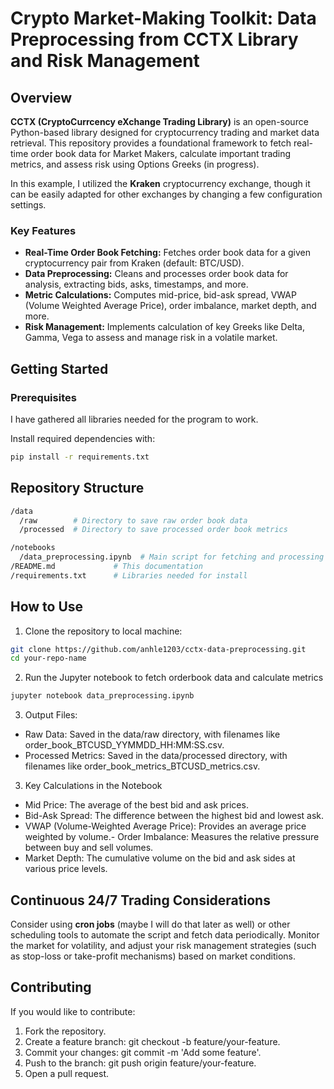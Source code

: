 # Crypto Market-Making Toolkit: Data Preprocessing from CCTX Library and Risk Management

## Overview

**CCTX (CryptoCurrcency eXchange Trading Library)** is an open-source Python-based library designed for cryptocurrency trading and market data retrieval. This repository provides a foundational framework to fetch real-time order book data for Market Makers, calculate important trading metrics, and assess risk using Options Greeks (in progress).

In this example, I utilized the **Kraken** cryptocurrency exchange, though it can be easily adapted for other exchanges by changing a few configuration settings.

### Key Features
- **Real-Time Order Book Fetching:** Fetches order book data for a given cryptocurrency pair from Kraken (default: BTC/USD).
- **Data Preprocessing:** Cleans and processes order book data for analysis, extracting bids, asks, timestamps, and more.
- **Metric Calculations:** Computes mid-price, bid-ask spread, VWAP (Volume Weighted Average Price), order imbalance, market depth, and more.
- **Risk Management:** Implements calculation of key Greeks like Delta, Gamma, Vega to assess and manage risk in a volatile market.

## Getting Started

### Prerequisites

I have gathered all libraries needed for the program to work.

Install required dependencies with:
```bash
pip install -r requirements.txt
```

## Repository Structure
```bash
/data
  /raw        # Directory to save raw order book data
  /processed  # Directory to save processed order book metrics

/notebooks
  /data_preprocessing.ipynb  # Main script for fetching and processing order book data
/README.md             # This documentation
/requirements.txt      # Libraries needed for install
```

## How to Use

1. Clone the repository to local machine:
```bash
git clone https://github.com/anhle1203/cctx-data-preprocessing.git
cd your-repo-name
```

2. Run the Jupyter notebook to fetch orderbook data and calculate metrics
```bash
jupyter notebook data_preprocessing.ipynb
```

3. Output Files:
- Raw Data: Saved in the data/raw directory, with filenames like order_book_BTCUSD_YYMMDD_HH:MM:SS.csv.
- Processed Metrics: Saved in the data/processed directory, with filenames like order_book_metrics_BTCUSD_metrics.csv.

3. Key Calculations in the Notebook

- Mid Price: The average of the best bid and ask prices.
- Bid-Ask Spread: The difference between the highest bid and lowest ask.
- VWAP (Volume-Weighted Average Price): Provides an average price weighted by volume.- Order Imbalance: Measures the relative pressure between buy and sell volumes.
- Market Depth: The cumulative volume on the bid and ask sides at various price levels.

## Continuous 24/7 Trading Considerations

Consider using **cron jobs** (maybe I will do that later as well) or other scheduling tools to automate the script and fetch data periodically. Monitor the market for volatility, and adjust your risk management strategies (such as stop-loss or take-profit mechanisms) based on market conditions.

## Contributing

If you would like to contribute:

1.	Fork the repository.
2.	Create a feature branch: git checkout -b feature/your-feature.
3.	Commit your changes: git commit -m 'Add some feature'.
4.	Push to the branch: git push origin feature/your-feature.
5.	Open a pull request.

